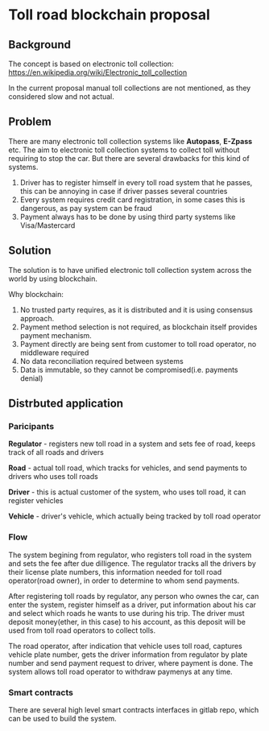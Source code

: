 # Toll road blockchain proposal

## Background 

The concept is based on electronic toll collection: https://en.wikipedia.org/wiki/Electronic_toll_collection

In the current proposal manual toll collections are not mentioned, as they considered slow and not actual.

## Problem

There are many electronic toll collection systems like **Autopass**, **E-Zpass** etc.
The aim to electronic toll collection systems to collect toll without requiring to stop the car.
But there are several drawbacks for this kind of systems.

 1. Driver has to register himself in every toll road system that he passes, this can be annoying in case if driver passes several countries
 2. Every system requires credit card registration, in some cases this is dangerous, as pay system can be fraud
 3. Payment always has to be done by using third party systems like Visa/Mastercard
 
## Solution 

The solution is to have unified electronic toll collection system across the world by using blockchain.

Why blockchain:

 1. No trusted party requires, as it is distributed and it is using consensus approach.
 2. Payment method selection is not required, as blockchain itself provides payment mechanism.
 3. Payment directly are being sent from customer to toll road operator, no middleware required
 4. No data reconciliation required between systems
 5. Data is immutable, so they cannot be compromised(i.e. payments denial)
 
 
## Distrbuted application

### Paricipants

**Regulator** - registers new toll road in a system and sets fee of road, keeps track of all roads and drivers

**Road** - actual toll road, which tracks for vehicles, and send payments to drivers who uses toll roads

**Driver** - this is actual customer of the system, who uses toll road, it can register vehicles

**Vehicle** - driver's vehicle, which actually being tracked by toll road operator 

### Flow

The system begining from regulator, who registers toll road in the system and sets the fee after due dilligence.
The regulator tracks all the drivers by their license plate numbers, this information needed for toll road operator(road owner), 
in order to determine to whom send payments.

After registering toll roads by regulator, any person who ownes the car, can enter the system, register himself as a driver, 
put information about his car and select which roads he wants to use during his trip.
The driver must deposit money(ether, in this case) to his account, as this deposit will be used from toll road operators to collect tolls.

The road operator, after indication that vehicle uses toll road, captures vehicle plate number, 
gets the driver information from regulator by plate number and send payment request to driver, where payment is done. 
The system allows toll road operator to withdraw paymenys at any time.

### Smart contracts

There are several high level smart contracts interfaces in gitlab repo, which can be used to build the system.
